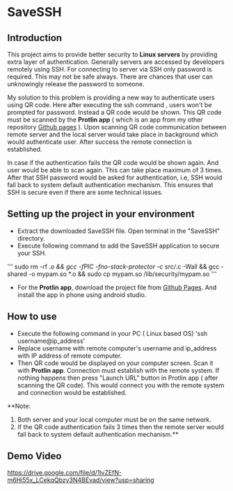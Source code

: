 # SaveSSH
## Introduction

This project aims to provide better security to **Linux servers** by providing extra layer of authentication. Generally servers are accessed by developers remotely using SSH. For connecting to server via SSH only password is required. This may not be safe always. There are chances that user can unknowingly release the password to someone. 

My solution to this problem is providing a new way to authenticate users using QR code. Here after executing the ssh command , users won't be prompted for password. Instead a QR code would be shown. This QR code must be scanned by the **Protlin app** ( which is an app from my other repository [Github pages](https://github.com/krunalmk/Protlin) ). Upon scanning QR code communication between remote server and the local server would take place in background which would authenticate user. After success the remote connection is established. 

In case if the authentication fails the QR code would be shown again. And user would be able to scan again. This can take place maximum of 3 times. After that SSH password would be asked for authentication, i.e, SSH would fall back to system default authentication mechanism. This ensures that SSH is secure even if there are some technical issues.

## Setting up the project in your environment

- Extract the downloaded SaveSSH file. Open terminal in the "SaveSSH" directory.
- Execute following command to add the SaveSSH application to secure your SSH.

'''
sudo rm -rf *.o && gcc -fPIC -fno-stack-protector -c src/*.c -Wall && gcc -shared -o mypam.so *.o && sudo cp mypam.so /lib/security/mypam.so
'''

- For the **Protlin app**, download the project file from [Github Pages](https://github.com/krunalmk/Protlin). And install the app in phone using android studio.

## How to use 
- Execute the following command in your PC ( Linux based OS)
'ssh username@ip_address'
- Replace username with remote computer's username and ip_address with IP address of remote computer.
- Then QR code would be displayed on your computer screen. Scan it with **Protlin app**. Connection must establish with the remote system. If nothing happens then press "Launch URL" button in Protlin app ( after scanning the QR code). This would connect you with the remote system and connection would be established.

**Note: 
1. Both server and your local computer must be on the same network.
2. If the QR code authentication fails 3 times then the remote server would fall back to system default authentication mechanism.**

## Demo Video

https://drive.google.com/file/d/1lvZEfN-m6Hi55x_LCekqQbzy3N4BEvad/view?usp=sharing
